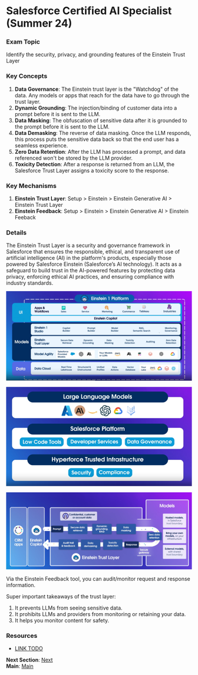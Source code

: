 # Salesforce Certified AI Specialist (Summer 24)

### Exam Topic
Identify the security, privacy, and grounding features of the Einstein Trust Layer

### Key Concepts
1. **Data Governance**: The Einstein trust layer is the "Watchdog" of the data. Any models or apps that reach for the data have to go through the trust layer. 
2. **Dynamic Grounding**: The injection/binding of customer data into a prompt before it is sent to the LLM.
3. **Data Masking**: The obfuscation of sensitive data after it is grounded to the prompt before it is sent to the LLM.
4. **Data Demasking**: The reverse of data masking. Once the LLM responds, this process puts the sensitive data back so that the end user has a seamless experience.
5. **Zero Data Retention**: After the LLM has processed a prompt, and data referenced won't be stored by the LLM provider.
6. **Toxicity Detection**: After a response is returned from an LLM, the Salesforce Trust Layer assigns a toxicity score to the response. 

### Key Mechanisms
1. **Einstein Trust Layer**: Setup > Einstein > Einstein Generative AI > Einstein Trust Layer
2. **Einstein Feedback**: Setup > Einstein > Einstein Generative AI > Einstein Feeback

### Details

The Einstein Trust Layer is a security and governance framework in Salesforce that ensures the responsible, ethical, and transparent use of artificial intelligence (AI) in the platform's products, especially those powered by Salesforce Einstein (Salesforce’s AI technology). It acts as a safeguard to build trust in the AI-powered features by protecting data privacy, enforcing ethical AI practices, and ensuring compliance with industry standards.


![Where the Einstein Trust Layer fits into the application stack.](../files/Layers.png)


![LLMs can be external to the platform](../files/Layers%202.png)


![Gen AI data flow through the trust layer](../files/data%20flow%201.png)

Via the Einstein Feedback tool, you can audit/monitor request and response information. 

Super important takeaways of the trust layer:
1. It prevents LLMs from seeing sensitive data.
2. It prohibits LLMs and providers from monitoring or retaining your data.
3. It helps you monitor content for safety.






### Resources
- [LINK TODO](URL)

**Next Section**: [Next](./1.2.md)<br />
**Main**: [Main](../README.md)